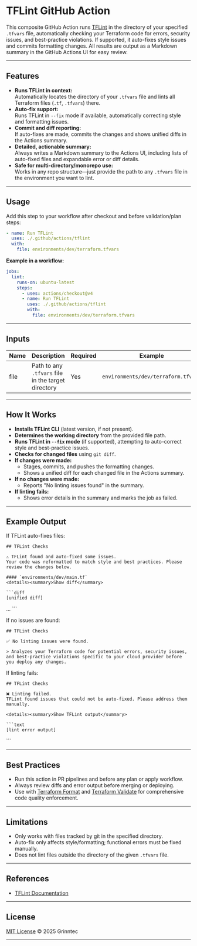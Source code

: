 # TFLint GitHub Action

This composite GitHub Action runs [TFLint](https://github.com/terraform-linters/tflint) in the directory of your specified `.tfvars` file, automatically checking your Terraform code for errors, security issues, and best-practice violations. If supported, it auto-fixes style issues and commits formatting changes. All results are output as a Markdown summary in the GitHub Actions UI for easy review.

---

## Features

- **Runs TFLint in context:**  
  Automatically locates the directory of your `.tfvars` file and lints all Terraform files (`.tf`, `.tfvars`) there.
- **Auto-fix support:**  
  Runs TFLint in `--fix` mode if available, automatically correcting style and formatting issues.
- **Commit and diff reporting:**  
  If auto-fixes are made, commits the changes and shows unified diffs in the Actions summary.
- **Detailed, actionable summary:**  
  Always writes a Markdown summary to the Actions UI, including lists of auto-fixed files and expandable error or diff details.
- **Safe for multi-directory/monorepo use:**  
  Works in any repo structure—just provide the path to any `.tfvars` file in the environment you want to lint.

---

## Usage

Add this step to your workflow after checkout and before validation/plan steps:

```yaml
- name: Run TFLint
  uses: ./.github/actions/tflint
  with:
    file: environments/dev/terraform.tfvars
```

**Example in a workflow:**

```yaml
jobs:
  lint:
    runs-on: ubuntu-latest
    steps:
      - uses: actions/checkout@v4
      - name: Run TFLint
        uses: ./.github/actions/tflint
        with:
          file: environments/dev/terraform.tfvars
```

---

## Inputs

| Name  | Description                               | Required | Example                               |
|-------|-------------------------------------------|----------|---------------------------------------|
| file  | Path to any `.tfvars` file in the target directory | Yes      | `environments/dev/terraform.tfvars`   |

---

## How It Works

- **Installs TFLint CLI** (latest version, if not present).
- **Determines the working directory** from the provided file path.
- **Runs TFLint in `--fix` mode** (if supported), attempting to auto-correct style and best-practice issues.
- **Checks for changed files** using `git diff`.
- **If changes were made:**
  - Stages, commits, and pushes the formatting changes.
  - Shows a unified diff for each changed file in the Actions summary.
- **If no changes were made:**
  - Reports "No linting issues found" in the summary.
- **If linting fails:**  
  - Shows error details in the summary and marks the job as failed.

---

## Example Output

If TFLint auto-fixes files:

```
## TFLint Checks

⚠️ TFLint found and auto-fixed some issues.
Your code was reformatted to match style and best practices. Please review the changes below.

#### `environments/dev/main.tf`
<details><summary>Show diff</summary>

```diff
[unified diff]
```
</details>
...
```

If no issues are found:

```
## TFLint Checks

✅ No linting issues were found.

> Analyzes your Terraform code for potential errors, security issues, and best-practice violations specific to your cloud provider before you deploy any changes.
```

If linting fails:

```
## TFLint Checks

❌ Linting failed.
TFLint found issues that could not be auto-fixed. Please address them manually.

<details><summary>Show TFLint output</summary>

```text
[lint error output]
```
</details>
```

---

## Best Practices

- Run this action in PR pipelines and before any plan or apply workflow.
- Always review diffs and error output before merging or deploying.
- Use with [Terraform Format](../terraform-fmt/) and [Terraform Validate](../terraform-validate/) for comprehensive code quality enforcement.

---

## Limitations

- Only works with files tracked by git in the specified directory.
- Auto-fix only affects style/formatting; functional errors must be fixed manually.
- Does not lint files outside the directory of the given `.tfvars` file.

---

## References

- [TFLint Documentation](https://github.com/terraform-linters/tflint)

---

## License

[MIT License](../LICENSE) © 2025 Grinntec

---
